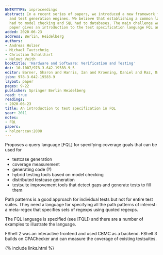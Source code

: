 ```yaml
---
ENTRYTYPE: inproceedings
abstract: In a recent series of papers, we introduced a new framework for white-box testing which aims at a separation of concerns between test specifications
  and test generation engines. We believe that establishing a common language for test criteria will have similar benefits to testing as temporal logic
  had to model checking and SQL had to databases. The main challenge was to find a specification language which is expressive, simple, and precise. This
  paper gives an introduction to the test specification language FQL and its tool environment.
added: 2020-06-23
address: Berlin, Heidelberg
authors:
- Andreas Holzer
- Michael Tautschnig
- Christian Schallhart
- Helmut Veith
booktitle: 'Hardware and Software: Verification and Testing'
doi: 10.1007/978-3-642-19583-9_5
editor: Barner, Sharon and Harris, Ian and Kroening, Daniel and Raz, Orna
isbn: 978-3-642-19583-9
layout: paper
pages: 9-22
publisher: Springer Berlin Heidelberg
read: true
readings:
- 2020-06-23
title: An introduction to test specification in FQL
year: 2011
notes:
- FQL
papers:
- holzer:cav:2008
---
```


Proposes a query language [FQL] for specifying coverage goals that can be used for

- testcase generation
- coverage measurement
- generating code (?)
- hybrid testing tools based on model checking
- distributed testcase generation
- testsuite improvement tools that detect gaps and generate tests to fill them

Path patterns is a good approach for individual tests but not for entire test
suites.
They need a language for specifying all the path patterns of interest:
a meta-regex that specifies sets of regexps using quoted regexps.

The FQL language is specified (see [FQL]) and there are a number of examples to
illustrate the language.

FShell 2 was an interactive frontend and used CBMC as a backend.
FShell 3 builds on CPAChecker and can measure the coverage of existing
testsuites.

{% include links.html %}
